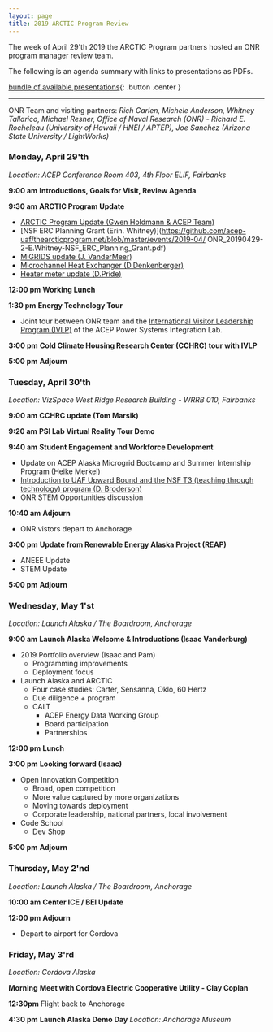 ```yaml
---
layout: page
title: 2019 ARCTIC Program Review
---
```


The week of April 29'th 2019 the ARCTIC Program partners hosted an ONR program manager review team. 

The following is an agenda summary with links to presentations as PDFs.  

[bundle of available presentations](https://github.com/acep-uaf/thearcticprogram.net/blob/master/events/2019-04/ONR-ARCTIC-201904.zip?raw=true){: .button .center }

---

ONR Team and visiting partners: *Rich Carlen, Michele Anderson, Whitney Tallarico, Michael Resner, Office of Naval Research (ONR) - Richard E. Rocheleau (University of Hawaii / HNEI / APTEP), Joe Sanchez (Arizona State University / LightWorks)*

### **Monday, April 29'th** 

*Location: ACEP Conference Room 403, 4th* *Floor ELIF, Fairbanks*

**9:00 am**	**Introductions, Goals for Visit, Review Agenda** 

**9:30 am** 	**ARCTIC Program Update**

- [ARCTIC Program Update (Gwen Holdmann & ACEP Team)](https://github.com/acep-uaf/thearcticprogram.net/blob/master/events/2019-04/ONR_20190429-1-ACEP.team-ARCTIC_slides.pdf)
- [NSF ERC Planning Grant (Erin. Whitney)](https://github.com/acep-uaf/thearcticprogram.net/blob/master/events/2019-04/
ONR_20190429-2-E.Whitney-NSF_ERC_Planning_Grant.pdf)
- [MiGRIDS update (J. VanderMeer)](https://github.com/acep-uaf/thearcticprogram.net/blob/master/events/2019-04/ONR_20190429-3-J.VanderMeer-MiGRIDS_Update.pdf)
- [Microchannel Heat Exchanger (D.Denkenberger)](https://github.com/acep-uaf/thearcticprogram.net/blob/master/events/2019-04/ONR_20190429-4-D.Denkenberger-Microchannel_Heat_Exchanger.pdf)
- [Heater meter update (D.Pride)](https://github.com/acep-uaf/thearcticprogram.net/blob/master/events/2019-04/ONR_20190429-5-D.Pride-Update_Heat_Meter_Presentation.pdf)

**12:00 pm** 	**Working Lunch** 

**1:30 pm**	**Energy Technology Tour**

- Joint tour between ONR team and the [International Visitor Leadership Program
  (IVLP)](https://exchanges.state.gov/non-us/program/international-visitor-leadership-program-ivlp) of the ACEP Power Systems Integration Lab.

**3:00 pm**	**Cold Climate Housing Research Center (CCHRC) tour with IVLP**

**5:00 pm** 	**Adjourn**

### **Tuesday, April 30'th**  

*Location: VizSpace West Ridge Research Building - WRRB 010, Fairbanks*

**9:00 am**	**CCHRC update (Tom Marsik)** 

**9:20 am** **PSI Lab Virtual Reality Tour Demo**

**9:40 am** **Student Engagement and Workforce Development**

- Update on ACEP Alaska Microgrid Bootcamp and Summer Internship Program (Heike
  Merkel)
- [Introduction to UAF Upward Bound and the NSF T3 (teaching through technology) program (D. Broderson)](https://github.com/acep-uaf/thearcticprogram.net/blob/master/events/2019-04/ONR_20190430-D.Broderson-Teaching_Through_Technology_Summary.pdf)
- ONR STEM Opportunities discussion

**10:40 am** **Adjourn** 

- ONR vistors depart to Anchorage 

**3:00 pm** **Update from Renewable Energy Alaska Project (REAP)**

- ANEEE Update
- STEM Update

**5:00 pm** **Adjourn**

### **Wednesday, May 1'st**  
*Location: Launch Alaska / The Boardroom, Anchorage*

**9:00 am** **Launch Alaska Welcome & Introductions (Isaac Vanderburg)**

- 2019 Portfolio overview (Isaac and Pam) 
  - Programming improvements
  - Deployment focus
- Launch Alaska and ARCTIC
  - Four case studies: Carter, Sensanna, Oklo, 60 Hertz
  - Due diligence + program
  - CALT
    - ACEP Energy Data Working Group
    - Board participation
    - Partnerships

**12:00 pm**  **Lunch**

**3:00 pm** **Looking forward (Isaac)**
- Open Innovation Competition
  - Broad, open competition
  - More value captured by more organizations
  - Moving towards deployment
  - Corporate leadership, national partners, local involvement
- Code School
  - Dev Shop

**5:00 pm** **Adjourn**

### **Thursday, May 2'nd**  

*Location: Launch Alaska / The Boardroom, Anchorage*

**10:00 am** **Center ICE / BEI Update**

**12:00 pm** **Adjourn**

- Depart to airport for Cordova

### **Friday, May 3'rd**  
*Location: Cordova Alaska*

**Morning** **Meet with Cordova Electric Cooperative Utility - Clay Coplan**

**12:30pm** Flight back to Anchorage

**4:30 pm**  **Launch Alaska Demo Day**
*Location: Anchorage Museum* 
